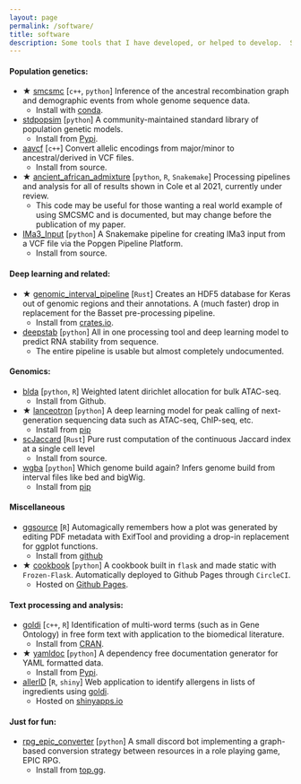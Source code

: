 ```yaml
---
layout: page
permalink: /software/
title: software
description: Some tools that I have developed, or helped to develop.  Stars indicate projects that I am especially proud of.
---
```



#### Population genetics: 

- ★ [smcsmc](https://github.com/luntergroup/smcsmc) [`c++`, `python`] Inference of the ancestral recombination graph and demographic events from whole genome sequence data.
	- Install with [conda](https://anaconda.org/luntergroup/smcsmc).
- [stdpopsim](https://github.com/popsim-consortium/stdpopsim) [`python`] A community-maintained standard library of population genetic models.
	- Install from [Pypi](https://pypi.org/project/stdpopsim/).
- [aavcf](https://github.com/Chris1221/aavcf) [`c++`] Convert allelic encodings from major/minor to ancestral/derived in VCF files.
	- Install from source.
- ★ [ancient_african_admixture](https://github.com/Chris1221/ancient_african_admixture) [`python`, `R`, `Snakemake`] Processing pipelines and analysis for all of results shown in Cole et al 2021, currently under review.
	- This code may be useful for those wanting a real world example of using SMCSMC and is documented, but may change before the publication of my paper.
- [IMa3_Input](https://github.com/Chris1221/IMa3_Input) [`python`] A Snakemake pipeline for creating IMa3 input from a VCF file via the Popgen Pipeline Platform.
	- Install from source.


#### Deep learning and related:

- ★ [genomic_interval_pipeline](https://github.com/Chris1221/genomic_interval_pipeline) [`Rust`] Creates an HDF5 database for Keras out of genomic regions and their annotations. A (much faster) drop in replacement for the Basset pre-processing pipeline. 
	- Install from [crates.io](https://crates.io/crates/genomic_interval_pipeline).
- [deepstab](https://github.com/Chris1221/deepstab) [`python`] All in one processing tool and deep learning model to predict RNA stability from sequence. 
	- The entire pipeline is usable but almost completely undocumented.  

#### Genomics:

- [blda](https://github.com/Chris1221/blda) [`python`, `R`] Weighted latent dirichlet allocation for bulk ATAC-seq.
	- Install from Github.
- ★ [lanceotron](https://github.com/Chris1221/lanceotron) [`python`] A deep learning model for peak calling of next-generation sequencing data such as ATAC-seq, ChIP-seq, etc.	  
	- Install from [pip](https://pypi.org/project/lanceotron/1.0.1/)
- [scJaccard](https://github.com/Chris1221/scJaccard) [`Rust`] Pure rust computation of the continuous Jaccard index at a single cell level
	- Install from source.
- [wgba](https://github.com/Chris1221/wgba) [`python`] Which genome build again? Infers genome build from interval files like bed and bigWig. 
	- Install from [pip](https://pepy.tech/project/wgba)

#### Miscellaneous

- [ggsource](https://github.com/Chris1221/ggsource) [`R`] Automagically remembers how a plot was generated by editing PDF metadata with ExifTool and providing a drop-in replacement for ggplot functions.
    - Install from [github](https://github.com/Chris1221/ggsource)
- ★ [cookbook](https://github.com/Chris1221/cookbook) [`python`] A cookbook built in `flask` and made static with `Frozen-Flask`. Automatically deployed to Github Pages through `CircleCI`.
    - Hosted on [Github Pages](http://chrisbcole.me/cookbook/).


#### Text processing and analysis: 

- [goldi](https://github.com/Chris1221/goldi) [`c++`, `R`] Identification of multi-word terms (such as in Gene Ontology) in free form text with application to the biomedical literature.
	- Install from [CRAN](https://cran.r-project.org/web/packages/goldi/index.html).
- ★ [yamldoc](https://github.com/Chris1221/yamldoc) [`python`] A dependency free documentation generator for YAML formatted data. 
	- Install from [Pypi](https://pypi.org/project/yamldoc/).
- [allerID](https://github.com/Chris1221/allerID) [`R`, `shiny`] Web application to identify allergens in lists of ingredients using [goldi](https://github.com/Chris1221/goldi).
	- Hosted on [shinyapps.io](https://ccole.shinyapps.io/allerID/)

#### Just for fun: 

- [rpg_epic_converter](https://github.com/Chris1221/epic_rpg_converter) [`python`] A small discord bot implementing a graph-based conversion strategy between resources in a role playing game, EPIC RPG.
	- Install from [top.gg](https://top.gg/bot/773260807638089768).
